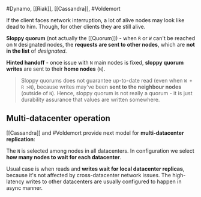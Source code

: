 #Dynamo, [[Riak]], [[Cassandra]], #Voldemort

If the client faces network interruption, a lot of alive nodes may look like dead to him. Though, for other clients they are still alive.

**Sloppy quorum** (not actually the [[Quorum]]) - when `R` or `W` can't be reached on `N` designated nodes, the **requests are sent to other nodes**, which are **not in the list** of _designated_.

**Hinted handoff** - once issue with `N` main nodes is fixed, **sloppy quorum writes** are sent to their **home nodes** (`N`).

> Sloppy quorums does not guarantee up-to-date read (even when `W + R >N`), because writes may've been **sent to the neighbour nodes** (outside of `N`). Hence, sloppy quorum is not really a quorum - it is just durability assurance that values are written somewhere.

## Multi-datacenter operation

[[Cassandra]] and #Voldemort provide next model for **multi-datacenter replication**:

The `N` is selected among nodes in all datacenters. In configuration we select **how many nodes to wait for each datacenter**.

Usual case is when reads and **writes wait for local datacenter replicas**, because it's not affected by cross-datacenter network issues. The high-latency writes to other datacenters are usually configured to happen in async manner.